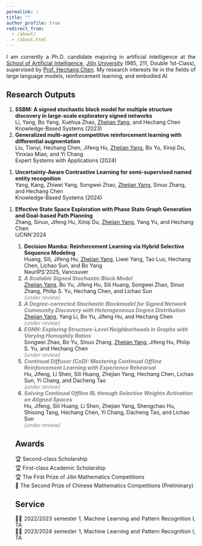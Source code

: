 ```yaml
---
permalink: /
title: ""
author_profile: true
redirect_from: 
  - /about/
  - /about.html
---
```


<p style="text-align: justify;">
I am currently a Ph.D. candidate majoring in artificial intelligence at the <a href="https://sai.jlu.edu.cn/">School of Artificial Intelligence</a>, <a href="https://www.jlu.edu.cn/">Jilin University</a>  (985, 211, Double 1st-Class), supervised by <a href="https://scholar.google.com/citations?user=EezEcbgAAAAJ/">Prof. Hechang Chen</a>. My research interests lie in the fields of large language models, reinforcement learning, and embodied AI.
</p>

Research Outputs
------

<p style="text-align: justify;">
<ol>
<li> <b>SSBM: A signed stochastic block model for multiple structure discovery in large-scale exploratory signed networks</b>
<br>
Li, Yang, Bo Yang, Xuehua Zhao, <u>Zhejian Yang</u>, and Hechang Chen
<br>
Knowledge-Based Systems (2023)

<li> <b>Generalized multi-agent competitive reinforcement learning with differential augmentation</b>
<br>
Liu, Tianyi, Hechang Chen, Jifeng Hu, <u>Zhejian Yang</u>, Bo Yu, Xinqi Du, Yinxiao Miao, and Yi Chang
<br>
Expert Systems with Applications (2024)
</li>
</ol>
</p>

<p style="text-align: justify;">
<ol>
<li> <b>Uncertainty-Aware Contrastive Learning for semi-supervised named entity recognition</b>
<br>
Yang, Kang, Zhiwei Yang, Songwei Zhao, <u>Zhejian Yang</u>, Sinuo Zhang, and Hechang Chen
<br>
Knowledge-Based Systems (2024)
</li>
</ol>
</p>

<p style="text-align: justify;">
<ol>
<li> <b>Effective State Space Exploration with Phase State Graph Generation and Goal-based Path Planning</b>
<br>
Zhang, Sinuo, Jifeng Hu, Xinqi Du, <u>Zhejian Yang</u>, Yang Yu, and Hechang Chen
<br>
IJCNN'2024
</li>

<p style="text-align: justify;">
<ol>
<li> <b>Decision Mamba: Reinforcement Learning via Hybrid Selective Sequence Modeling</b>
<br>
Huang, Sili, Jifeng Hu, <u>Zhejian Yang</u>, Liwei Yang, Tao Luo, Hechang Chen, Lichao Sun, and Bo Yang
<br>
NeurIPS'2025, Vancouver
</li>

<li>
<span style="color: grey;">
<b><i>A Scalable Signed Stochastic Block Model </i></b></span>
<br>
<u>Zhejian Yang</u>, Bo Yu, Jifeng Hu, Sili Huang, Songwei Zhao, Sinuo Zhang, Philip S. Yu, Hechang Chen, and Lichao Sun
<br>
<span style="color: grey;"><i>(under review)</i></span>
</li>

<li>
<span style="color: grey;">
<b><i>A Degree-corrected Stochastic Blockmodel for Signed Network Community Discovery with Heterogeneous Degree Distribution </i></b></span>
<br>
<u>Zhejian Yang</u>, Yang Li, Bo Yu, Jifeng Hu, and Hechang Chen
<br>
<span style="color: grey;"><i>(under review)</i></span>
</li>

<li>
<span style="color: grey;">
<b><i>EGNN: Exploring Structure-Level Neighborhoods in Graphs with Varying Homophily Ratios </i></b></span>
<br>
Songwei Zhao, Bo Yu, Sinuo Zhang, <u>Zhejian Yang</u>, Jifeng Hu, Philip S. Yu, and Hechang Chen
<br>
<span style="color: grey;"><i>(under review)</i></span>
</li>

<li>
<span style="color: grey;">
<b><i>Continual Diffuser (CoD): Mastering Continual Offline Reinforcement Learning with Experience Rehearsal </i></b></span>
<br>
Hu, Jifeng, Li Shen, Sili Huang, Zhejian Yang, Hechang Chen, Lichao Sun, Yi Chang, and Dacheng Tao
<br>
<span style="color: grey;"><i>(under review)</i></span>
</li>

<li>
<span style="color: grey;">
<b><i>Solving Continual Offline RL through Selective Weights Activation on Aligned Spaces </i></b></span>
<br>
Hu, Jifeng, Sili Huang, Li Shen, Zhejian Yang, Shengchao Hu, Shisong Tang, Hechang Chen, Yi Chang, Dacheng Tao, and Lichao Sun
<br>
<span style="color: grey;"><i>(under review)</i></span>
</li>
</ol>
</p>

Awards
------

<p style="text-align: justify;">
🏆 Second-class Scholarship
<br>
🏆 First-class Academic Scholarship
<br>
🏆 The First Prize of Jilin Mathematics Competitions
<br>
🏅 The Second Prize of Chinese Mathematics Competitions (Preliminary)
</p>

Service
------

<p style="text-align: justify;">
👨‍🏫 2022/2023 semester 1, Machine Learning and Pattern Recognition I, TA
<br>
👨‍🏫 2023/2024 semester 1, Machine Learning and Pattern Recognition I, TA
</p>
